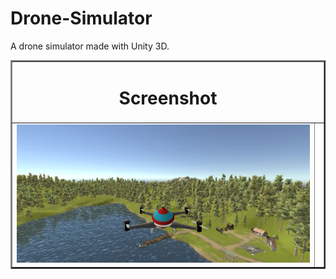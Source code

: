 # Drone-Simulator
 A drone simulator made with Unity 3D.
 
 
<table border="2" align="center">
  <tr>
    <td colspan="4" align="center" ><h1> Screenshot </h1> </td>
  </tr>
  
  <tr>
    <td><img src="https://github.com/mahirkursun/Drone-Simulator/blob/main/screenshot/drone.jpg" alt="Your image title" width="500"/></td>
    <td></td>
  </tr>
  </table>
